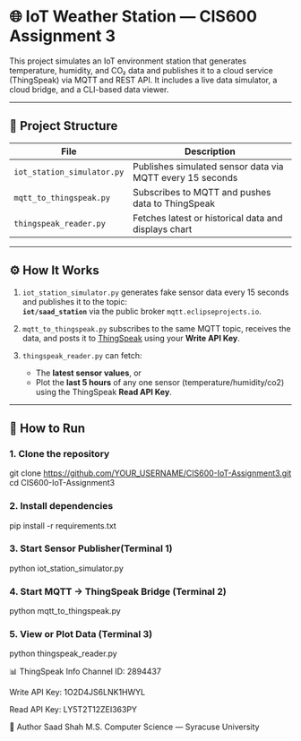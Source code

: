 # 🌐 IoT Weather Station — CIS600 Assignment 3

This project simulates an IoT environment station that generates temperature, humidity, and CO₂ data and publishes it to a cloud service (ThingSpeak) via MQTT and REST API. It includes a live data simulator, a cloud bridge, and a CLI-based data viewer.

---

## 📂 Project Structure

| File | Description |
|------|-------------|
| `iot_station_simulator.py` | Publishes simulated sensor data via MQTT every 15 seconds |
| `mqtt_to_thingspeak.py` | Subscribes to MQTT and pushes data to ThingSpeak |
| `thingspeak_reader.py` | Fetches latest or historical data and displays chart |


---

## ⚙️ How It Works

1. `iot_station_simulator.py` generates fake sensor data every 15 seconds and publishes it to the topic:  
   **`iot/saad_station`** via the public broker `mqtt.eclipseprojects.io`.

2. `mqtt_to_thingspeak.py` subscribes to the same MQTT topic, receives the data, and posts it to [ThingSpeak](https://thingspeak.com) using your **Write API Key**.

3. `thingspeak_reader.py` can fetch:
   - The **latest sensor values**, or
   - Plot the **last 5 hours** of any one sensor (temperature/humidity/co2) using the ThingSpeak **Read API Key**.

---

## 🚀 How to Run

### 1. Clone the repository
git clone https://github.com/YOUR_USERNAME/CIS600-IoT-Assignment3.git
cd CIS600-IoT-Assignment3
### 2. Install dependencies
pip install -r requirements.txt
### 3. Start Sensor Publisher(Terminal 1)
python iot_station_simulator.py
### 4. Start MQTT → ThingSpeak Bridge (Terminal 2)
python mqtt_to_thingspeak.py
### 5. View or Plot Data (Terminal 3)
python thingspeak_reader.py




📊 ThingSpeak Info
Channel ID: 2894437

Write API Key: 1O2D4JS6LNK1HWYL

Read API Key: LY5T2T12ZEI363PY


🙌 Author
Saad Shah
M.S. Computer Science — Syracuse University

